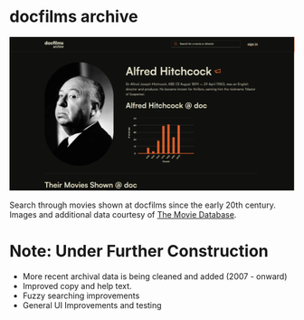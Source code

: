 # docfilms archive

![image](/public/screenshots/directors.png)

Search through movies shown at docfilms since the early 20th century. Images and additional data courtesy of [The Movie Database](https://www.themoviedb.org/?language=en-US).

# Note: Under Further Construction

- More recent archival data is being cleaned and added (2007 - onward)
- Improved copy and help text.
- Fuzzy searching improvements
- General UI Improvements and testing
